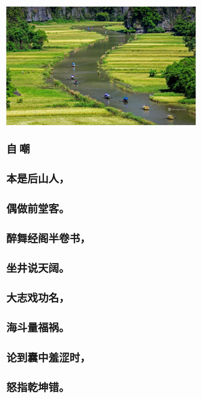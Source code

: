 ![](home.jpg)
#      自   嘲

#    本是后山人，

#    偶做前堂客。

#    醉舞经阁半卷书，

#    坐井说天阔。

#    大志戏功名，

#    海斗量福祸。

#    论到囊中羞涩时，

#    怒指乾坤错。

